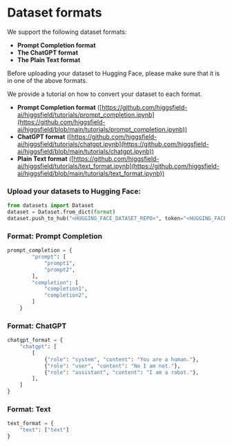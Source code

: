 # Dataset formats

We support the following dataset formats:

- **Prompt Completion format**
- **The ChatGPT format**
- **The Plain Text format**


Before uploading your dataset to Hugging Face, please make sure that it is in one of the above formats.

We provide a tutorial on how to convert your dataset to each format.

- **Prompt Completion format** ([https://github.com/higgsfield-ai/higgsfield/tutorials/prompt_completion.ipynb](https://github.com/higgsfield-ai/higgsfield/blob/main/tutorials/prompt_completion.ipynb))
- **ChatGPT format** ([https://github.com/higgsfield-ai/higgsfield/tutorials/chatgpt.ipynb](https://github.com/higgsfield-ai/higgsfield/blob/main/tutorials/chatgpt.ipynb))
- **Plain Text format** ([https://github.com/higgsfield-ai/higgsfield/tutorials/text_format.ipynb](https://github.com/higgsfield-ai/higgsfield/blob/main/tutorials/text_format.ipynb))

### Upload your datasets to Hugging Face:

```python
from datasets import Dataset
dataset = Dataset.from_dict(format)
dataset.push_to_hub("<HUGGING_FACE_DATASET_REPO>", token="<HUGGING_FACE_TOKEN>") # Example: 'test/test_dataset'
```
### Format: Prompt Completion
```python
prompt_completion = {
        "prompt": [
            "prompt1",
            "prompt2",
        ],
        "completion": [
            "completion1",
            "completion2",
        ]
    }
```

### Format: ChatGPT
```python
chatgpt_format = {
    "chatgpt": [
        [
            {"role": "system", "content": "You are a human."},
            {"role": "user", "content": "No I am not."},
            {"role": "assistant", "content": "I am a robot."},
        ],
    ]
}
```

### Format: Text
```python
text_format = {
    "text": ["text"]
}
```
